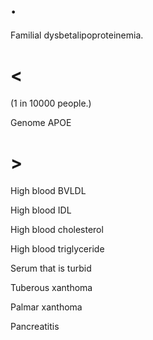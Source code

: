 # .

Familial dysbetalipoproteinemia.

# <

(1 in 10000 people.)

Genome APOE

# >

High blood BVLDL

High blood IDL

High blood cholesterol

High blood triglyceride

Serum that is turbid

Tuberous xanthoma

Palmar xanthoma

Pancreatitis
